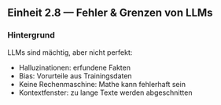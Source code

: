 ## Einheit 2.8 — Fehler & Grenzen von LLMs

### Hintergrund

LLMs sind mächtig, aber nicht perfekt:

- Halluzinationen: erfundene Fakten
- Bias: Vorurteile aus Trainingsdaten
- Keine Rechenmaschine: Mathe kann fehlerhaft sein
- Kontextfenster: zu lange Texte werden abgeschnitten
